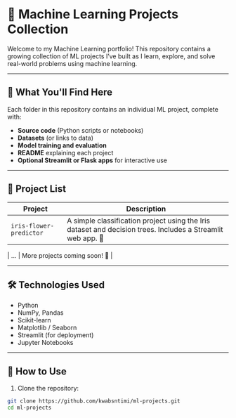 # 🤖 Machine Learning Projects Collection

Welcome to my Machine Learning portfolio! This repository contains a growing collection of ML projects I’ve built as I learn, explore, and solve real-world problems using machine learning.

---

## 🌟 What You'll Find Here

Each folder in this repository contains an individual ML project, complete with:

- **Source code** (Python scripts or notebooks)
- **Datasets** (or links to data)
- **Model training and evaluation**
- **README** explaining each project
- **Optional Streamlit or Flask apps** for interactive use

---

## 📁 Project List

| Project | Description |
|--------|-------------|
| `iris-flower-predictor` | A simple classification project using the Iris dataset and decision trees. Includes a Streamlit web app. 🌸 |

| ... | More projects coming soon! 🚀 |

---

## 🛠️ Technologies Used

- Python
- NumPy, Pandas
- Scikit-learn
- Matplotlib / Seaborn
- Streamlit (for deployment)
- Jupyter Notebooks

---

## 🚀 How to Use

1. Clone the repository:

```bash
git clone https://github.com/kwabsntimi/ml-projects.git
cd ml-projects
